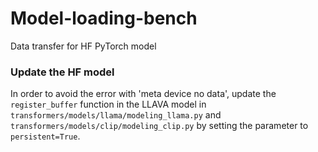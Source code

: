 # Model-loading-bench

Data transfer for HF PyTorch model

### Update the HF model

In order to avoid the error with 'meta device no data', update the `register_buffer` function in the LLAVA model in `transformers/models/llama/modeling_llama.py` and `transformers/models/clip/modeling_clip.py` by setting the parameter to `persistent=True`. 